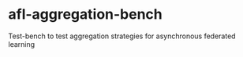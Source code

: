 # afl-aggregation-bench
Test-bench to test aggregation strategies for asynchronous federated learning
